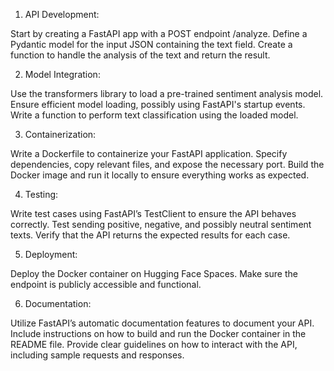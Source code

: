 1. API Development:

Start by creating a FastAPI app with a POST endpoint /analyze.
Define a Pydantic model for the input JSON containing the text field.
Create a function to handle the analysis of the text and return the result.

2. Model Integration:

Use the transformers library to load a pre-trained sentiment analysis model.
Ensure efficient model loading, possibly using FastAPI's startup events.
Write a function to perform text classification using the loaded model.

3. Containerization:

Write a Dockerfile to containerize your FastAPI application.
Specify dependencies, copy relevant files, and expose the necessary port.
Build the Docker image and run it locally to ensure everything works as expected.

4. Testing:

Write test cases using FastAPI’s TestClient to ensure the API behaves correctly.
Test sending positive, negative, and possibly neutral sentiment texts.
Verify that the API returns the expected results for each case.

5. Deployment:

Deploy the Docker container on Hugging Face Spaces.
Make sure the endpoint is publicly accessible and functional.

6. Documentation:

Utilize FastAPI’s automatic documentation features to document your API.
Include instructions on how to build and run the Docker container in the README file.
Provide clear guidelines on how to interact with the API, including sample requests and responses.
